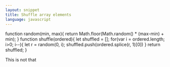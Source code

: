 ```yaml
---
layout: snippet
title: Shuffle array elements
language: javascript
---
```

function random(min, max){
  return Math.floor(Math.random() * (max-min) + min);
}
function shuffle(ordered){
  let shuffled = [];
  for(var i = ordered.length; i>0; i--){
    let r = random(0, i);
    shuffled.push(ordered.splice(r, 1)[0])
  }
  return shuffled;
}

<!--more-->

This is not that
